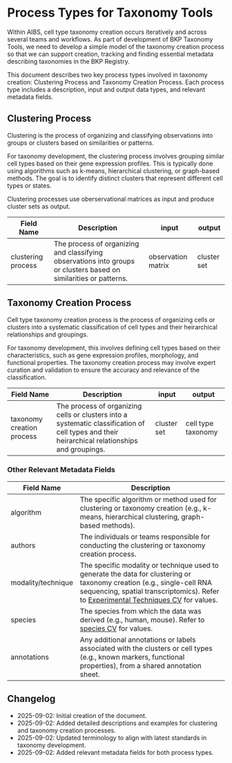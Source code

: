 # Process Types for Taxonomy Tools

Within AIBS, cell type taxonomy creation occurs iteratively and across several teams and workflows. As part of development of BKP Taxonomy Tools, we need to develop a simple model of the taxonomy creation process so that we can support creation, tracking and finding essential metadata describing taxonomies in the BKP Registry.

This document describes two key process types involved in taxonomy creation: Clustering Process and Taxonomy Creation Process. Each process type includes a description, input and output data types, and relevant metadata fields.

## Clustering Process

Clustering is the process of organizing and classifying observations into groups or clusters based on similarities or patterns.

For taxonomy development, the clustering process involves grouping similar cell types based on their gene expression profiles. This is typically done using algorithms such as k-means, hierarchical clustering, or graph-based methods. The goal is to identify distinct clusters that represent different cell types or states.

Clustering processes use oberservational matrices as input and produce cluster sets as output.

| Field Name        | Description                                                  | input               | output              |
|-------------------|--------------------------------------------------------------|---------------------|---------------------|
| clustering process      | The process of organizing and classifying observations into groups or clusters based on similarities or patterns.                           | observation matrix          | cluster set         |

## Taxonomy Creation Process

Cell type taxonomy creation process is the process of organizing cells or clusters into a systematic classification of cell types and their heirarchical relationships and groupings.

For taxonomy development, this involves defining cell types based on their characteristics, such as gene expression profiles, morphology, and functional properties. The taxonomy creation process may involve expert curation and validation to ensure the accuracy and relevance of the classification.

| Field Name        | Description                                                  | input               | output              |
|-------------------|--------------------------------------------------------------|---------------------|---------------------|
| taxonomy creation process      | The process of organizing cells or clusters into a systematic classification of cell types and their heirarchical relationships and groupings.                           | cluster set          | cell type taxonomy |

### Other Relevant Metadata Fields

| Field Name        | Description                                                  |
|-------------------|--------------------------------------------------------------|
| algorithm         | The specific algorithm or method used for clustering or taxonomy creation (e.g., k-means, hierarchical clustering, graph-based methods). |
| authors           | The individuals or teams responsible for conducting the clustering or taxonomy creation process. |
| modality/technique | The specific modality or technique used to generate the data for clustering or taxonomy creation (e.g., single-cell RNA sequencing, spatial transcriptomics). Refer to [Experimental Techniques CV](https://github.com/AllenInstitute/CDS-metadata-schemas/blob/2527ffc09fa8eb67140ae1704da0b7d6479e2dbe/docs/Controlled%20Vocabularies/Experimental%20Techniques.md) for values. |
| species          | The species from which the data was derived (e.g., human, mouse). Refer to [species CV](https://github.com/AllenInstitute/CDS-metadata-schemas/blob/2527ffc09fa8eb67140ae1704da0b7d6479e2dbe/docs/Controlled%20Vocabularies/Species%20CV.md) for values. |
| annotations       | Any additional annotations or labels associated with the clusters or cell types (e.g., known markers, functional properties), from a shared annotation sheet. |

## Changelog

- 2025-09-02: Initial creation of the document.
- 2025-09-02: Added detailed descriptions and examples for clustering and taxonomy creation processes.
- 2025-09-02: Updated terminology to align with latest standards in taxonomy development.
- 2025-09-02: Added relevant metadata fields for both process types.
